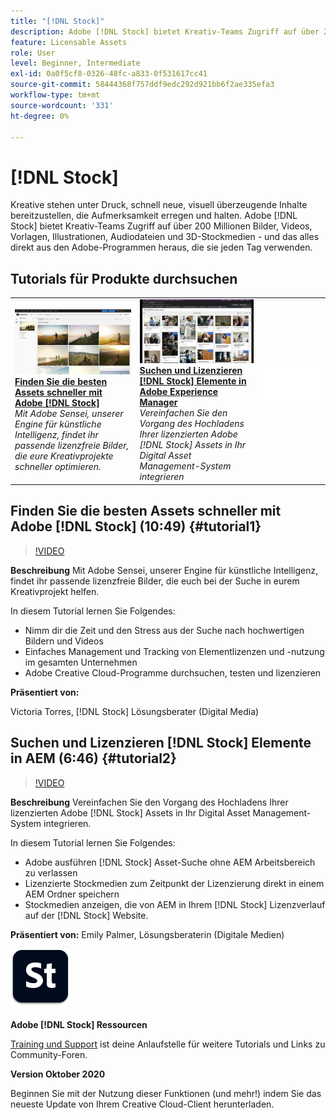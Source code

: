 ```yaml
---
title: "[!DNL Stock]"
description: Adobe [!DNL Stock] bietet Kreativ-Teams Zugriff auf über 200 Millionen Bilder, Videos, Vorlagen, Illustrationen, Audiodateien und 3D-Stockmedien
feature: Licensable Assets
role: User
level: Beginner, Intermediate
exl-id: 0a0f5cf8-0326-48fc-a833-0f531617cc41
source-git-commit: 58444368f757ddf9edc292d921bb6f2ae335efa3
workflow-type: tm+mt
source-wordcount: '331'
ht-degree: 0%

---
```


# [!DNL Stock]

Kreative stehen unter Druck, schnell neue, visuell überzeugende Inhalte bereitzustellen, die Aufmerksamkeit erregen und halten. Adobe [!DNL Stock] bietet Kreativ-Teams Zugriff auf über 200 Millionen Bilder, Videos, Vorlagen, Illustrationen, Audiodateien und 3D-Stockmedien - und das alles direkt aus den Adobe-Programmen heraus, die sie jeden Tag verwenden.

## Tutorials für Produkte durchsuchen

<table style="table-layout:fixed">
<tr>
 <td>
   <a href="stock.md#tutorial1">
      <img alt="Finden Sie die besten Assets schneller mit Adobe [!DNL Stock]" src="../assets/stock_torres_thumbnail.jpg" />
   </a>
    <div>
   <a href="stock.md#tutorial1"><strong>Finden Sie die besten Assets schneller mit Adobe [!DNL Stock]</strong></a>
    </div>
    <em>Mit Adobe Sensei, unserer Engine für künstliche Intelligenz, findet ihr passende lizenzfreie Bilder, die eure Kreativprojekte schneller optimieren.</em>
    <br>
  </td>
  <td>
   <a href="stock.md#tutorial2">
      <img alt="Suchen und Lizenzieren [!DNL Stock] Elemente in AEM" src="../assets/stock_aemintegration_palmer_thumbnail.jpg" />
   </a>
    <div>
   <a href="stock.md#tutorial2"><strong>Suchen und Lizenzieren [!DNL Stock] Elemente in Adobe Experience Manager</strong></a>
    </div>
    <em>Vereinfachen Sie den Vorgang des Hochladens Ihrer lizenzierten Adobe [!DNL Stock] Assets in Ihr Digital Asset Management-System integrieren</em>
    <br>
  </td>
  <td>
    <img alt="Spacer" src="../assets/Whitespacer.png" />
    <div>
    <br>
  </td>
</tr>
</table>

## Finden Sie die besten Assets schneller mit Adobe [!DNL Stock] (10:49) {#tutorial1}

>[!VIDEO](https://video.tv.adobe.com/v/326951?hidetitle=true)

**Beschreibung**
Mit Adobe Sensei, unserer Engine für künstliche Intelligenz, findet ihr passende lizenzfreie Bilder, die euch bei der Suche in eurem Kreativprojekt helfen.

In diesem Tutorial lernen Sie Folgendes:
* Nimm dir die Zeit und den Stress aus der Suche nach hochwertigen Bildern und Videos
* Einfaches Management und Tracking von Elementlizenzen und -nutzung im gesamten Unternehmen
* Adobe Creative Cloud-Programme durchsuchen, testen und lizenzieren

**Präsentiert von:**

Victoria Torres, [!DNL Stock] Lösungsberater (Digital Media)

## Suchen und Lizenzieren [!DNL Stock] Elemente in AEM (6:46) {#tutorial2}

>[!VIDEO](https://video.tv.adobe.com/v/326952?hidetitle=true)

**Beschreibung**
Vereinfachen Sie den Vorgang des Hochladens Ihrer lizenzierten Adobe [!DNL Stock] Assets in Ihr Digital Asset Management-System integrieren.

In diesem Tutorial lernen Sie Folgendes:
* Adobe ausführen [!DNL Stock] Asset-Suche ohne AEM Arbeitsbereich zu verlassen
* Lizenzierte Stockmedien zum Zeitpunkt der Lizenzierung direkt in einem AEM Ordner speichern
* Stockmedien anzeigen, die von AEM in Ihrem [!DNL Stock] Lizenzverlauf auf der [!DNL Stock] Website.

**Präsentiert von:**
Emily Palmer, Lösungsberaterin (Digitale Medien)

![[!DNL Stock] Logo](../assets/st_appicon_96.png)

**Adobe [!DNL Stock] Ressourcen**

[Training und Support](https://helpx.adobe.com/support/stock.html) ist deine Anlaufstelle für weitere Tutorials und Links zu Community-Foren.

**Version Oktober 2020**

Beginnen Sie mit der Nutzung dieser Funktionen (und mehr!) indem Sie das neueste Update von Ihrem Creative Cloud-Client herunterladen.
